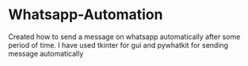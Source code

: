 # Whatsapp-Automation
Created how to send a message on whatsapp automatically after some period of time.
I have used tkinter for gui and pywhatkit for sending message automatically
